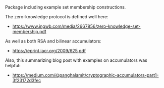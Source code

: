 Package including example set membership constructions.

The zero-knowledge protocol is defined well here:

  * https://www.ingwb.com/media/2667856/zero-knowledge-set-membership.pdf

As well as both RSA and bilinear accumulators:

  * https://eprint.iacr.org/2009/625.pdf

Also, this summarizing blog post with examples on accumulators was helpful:

  * https://medium.com/@panghalamit/cryptographic-accumulators-part1-3f23172d3fec
